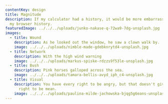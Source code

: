 ```yaml
---
contentKey: design
title: Magnitude
description: If my calculator had a history, it would be more embarrassing than
  my browser history.
featuredImage: ../../../uploads/junko-nakase-q-72wa9-7dg-unsplash.jpg
images:
  - title: Wound
    description: As he looked out the window, he saw a clown walk by.
    image: ../../../uploads/nimble-made-gdebknrytd4-unsplash.jpg
  - title: Network
    description: With the high wind warning
    image: ../../../uploads/markus-spiske-rdzzs9f53le-unsplash.jpg
  - title: Bush
    description: Pink horses galloped across the sea.
    image: ../../../uploads/tamara-bellis-avyd_iph_c4-unsplash.jpg
  - title: Visual
    description: You have every right to be angry, but that doesn't give you the
      right to be mean.
    image: ../../../uploads/paulina-milde-jachowska-bjqg5g6eans-unsplash.jpg
---
```

